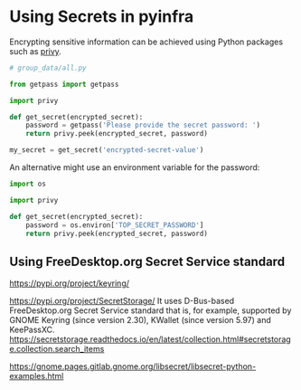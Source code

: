 # Using Secrets in pyinfra

Encrypting sensitive information can be achieved using Python packages such as [privy](https://pypi.org/project/privy/).

```py
# group_data/all.py

from getpass import getpass

import privy

def get_secret(encrypted_secret):
    password = getpass('Please provide the secret password: ')
    return privy.peek(encrypted_secret, password)

my_secret = get_secret('encrypted-secret-value')
```

An alternative might use an environment variable for the password:

```py
import os

import privy

def get_secret(encrypted_secret):
    password = os.environ['TOP_SECRET_PASSWORD']
    return privy.peek(encrypted_secret, password)
```

## Using FreeDesktop.org Secret Service standard

https://pypi.org/project/keyring/


https://pypi.org/project/SecretStorage/
It uses D-Bus-based FreeDesktop.org Secret Service standard that is, for example, supported by GNOME Keyring (since version 2.30), KWallet (since version 5.97) and KeePassXC.
https://secretstorage.readthedocs.io/en/latest/collection.html#secretstorage.collection.search_items


https://gnome.pages.gitlab.gnome.org/libsecret/libsecret-python-examples.html
